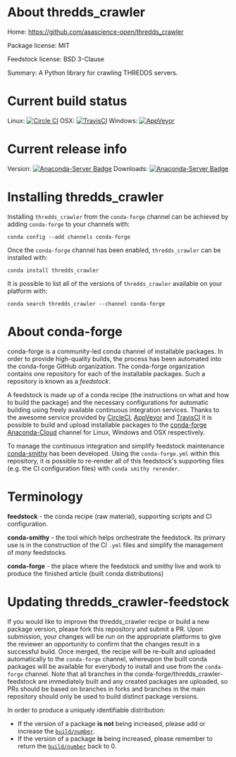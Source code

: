 About thredds_crawler
=====================

Home: https://github.com/asascience-open/thredds_crawler

Package license: MIT

Feedstock license: BSD 3-Clause

Summary: A Python library for crawling THREDDS servers.



Current build status
====================

Linux: [![Circle CI](https://circleci.com/gh/conda-forge/thredds_crawler-feedstock.svg?style=shield)](https://circleci.com/gh/conda-forge/thredds_crawler-feedstock)
OSX: [![TravisCI](https://travis-ci.org/conda-forge/thredds_crawler-feedstock.svg?branch=master)](https://travis-ci.org/conda-forge/thredds_crawler-feedstock)
Windows: [![AppVeyor](https://ci.appveyor.com/api/projects/status/github/conda-forge/thredds_crawler-feedstock?svg=True)](https://ci.appveyor.com/project/conda-forge/thredds-crawler-feedstock/branch/master)

Current release info
====================
Version: [![Anaconda-Server Badge](https://anaconda.org/conda-forge/thredds_crawler/badges/version.svg)](https://anaconda.org/conda-forge/thredds_crawler)
Downloads: [![Anaconda-Server Badge](https://anaconda.org/conda-forge/thredds_crawler/badges/downloads.svg)](https://anaconda.org/conda-forge/thredds_crawler)

Installing thredds_crawler
==========================

Installing `thredds_crawler` from the `conda-forge` channel can be achieved by adding `conda-forge` to your channels with:

```
conda config --add channels conda-forge
```

Once the `conda-forge` channel has been enabled, `thredds_crawler` can be installed with:

```
conda install thredds_crawler
```

It is possible to list all of the versions of `thredds_crawler` available on your platform with:

```
conda search thredds_crawler --channel conda-forge
```


About conda-forge
=================

conda-forge is a community-led conda channel of installable packages.
In order to provide high-quality builds, the process has been automated into the
conda-forge GitHub organization. The conda-forge organization contains one repository
for each of the installable packages. Such a repository is known as a *feedstock*.

A feedstock is made up of a conda recipe (the instructions on what and how to build
the package) and the necessary configurations for automatic building using freely
available continuous integration services. Thanks to the awesome service provided by
[CircleCI](https://circleci.com/), [AppVeyor](http://www.appveyor.com/)
and [TravisCI](https://travis-ci.org/) it is possible to build and upload installable
packages to the [conda-forge](https://anaconda.org/conda-forge)
[Anaconda-Cloud](http://docs.anaconda.org/) channel for Linux, Windows and OSX respectively.

To manage the continuous integration and simplify feedstock maintenance
[conda-smithy](http://github.com/conda-forge/conda-smithy) has been developed.
Using the ``conda-forge.yml`` within this repository, it is possible to re-render all of
this feedstock's supporting files (e.g. the CI configuration files) with ``conda smithy rerender``.


Terminology
===========

**feedstock** - the conda recipe (raw material), supporting scripts and CI configuration.

**conda-smithy** - the tool which helps orchestrate the feedstock.
                   Its primary use is in the construction of the CI ``.yml`` files
                   and simplify the management of *many* feedstocks.

**conda-forge** - the place where the feedstock and smithy live and work to
                  produce the finished article (built conda distributions)


Updating thredds_crawler-feedstock
==================================

If you would like to improve the thredds_crawler recipe or build a new
package version, please fork this repository and submit a PR. Upon submission,
your changes will be run on the appropriate platforms to give the reviewer an
opportunity to confirm that the changes result in a successful build. Once
merged, the recipe will be re-built and uploaded automatically to the
`conda-forge` channel, whereupon the built conda packages will be available for
everybody to install and use from the `conda-forge` channel.
Note that all branches in the conda-forge/thredds_crawler-feedstock are
immediately built and any created packages are uploaded, so PRs should be based
on branches in forks and branches in the main repository should only be used to
build distinct package versions.

In order to produce a uniquely identifiable distribution:
 * If the version of a package **is not** being increased, please add or increase
   the [``build/number``](http://conda.pydata.org/docs/building/meta-yaml.html#build-number-and-string).
 * If the version of a package **is** being increased, please remember to return
   the [``build/number``](http://conda.pydata.org/docs/building/meta-yaml.html#build-number-and-string)
   back to 0.
